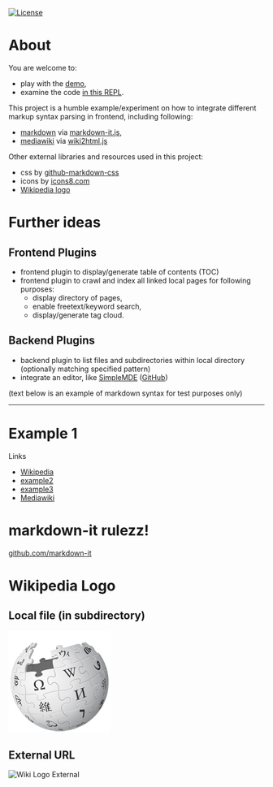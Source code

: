 [![License](https://img.shields.io/badge/License-Apache%202.0-blue.svg)](https://opensource.org/licenses/Apache-2.0)

# About
You are welcome to:
- play with the [demo](https://markdownit.salalex.repl.co),
- examine the code [in this REPL](https://repl.it/@salalex/markdownit).

This project is a humble example/experiment on how to integrate different markup syntax parsing in frontend, including following:
- [markdown](https://en.wikipedia.org/wiki/Markdown) via [markdown-it.js](https://github.com/markdown-it/markdown-it),
- [mediawiki](https://www.mediawiki.org/wiki/Help:Formatting) via [wiki2html.js](https://remysharp.com/downloads/wiki2html.js)

Other external libraries and resources used in this project:
- css by [github-markdown-css](https://github.com/sindresorhus/github-markdown-css)
- icons by [icons8.com](https://icons8.com/icon/new-icons/material-outlined)
- [Wikipedia logo](https://commons.wikimedia.org/wiki/File:Wikipedia-logo.png)

# Further ideas

## Frontend Plugins
- frontend plugin to display/generate table of contents (TOC)
- frontend plugin to crawl and index all linked local pages for following purposes:
  - display directory of pages,
  - enable freetext/keyword search,
  - display/generate tag cloud.

## Backend Plugins
- backend plugin to list files and subdirectories within local directory (optionally matching specified pattern)
- integrate an editor, like [SimpleMDE](https://simplemde.com) ([GitHub](https://https://github.com/sparksuite/simplemde-markdown-editor))

(text below is an example of markdown syntax for test purposes only)

----

# Example 1
Links
- [Wikipedia](https://en.wikipedia.org/wiki/Main_Page)
- [example2](example2.md)
- [example3](./test_folder/example3.md)
- [Mediawiki](./test_folder/document.mediawiki)

# markdown-it rulezz!
[github.com/markdown-it](https://github.com/markdown-it/linkify-it)

# Wikipedia Logo

## Local file (in subdirectory)
![Wikipedia Logo - Local](./test_folder/Wikipedia-logo.png 'Wikipedia')

## External URL
![Wiki Logo External](https://upload.wikimedia.org/wikipedia/commons/6/63/Wikipedia-logo.png 'Wiki Logo External')
